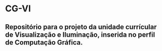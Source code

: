 # CG-VI
## Repositório para o projeto da unidade currícular de Visualização e Iluminação, inserida no perfil de Computação Gráfica. 
